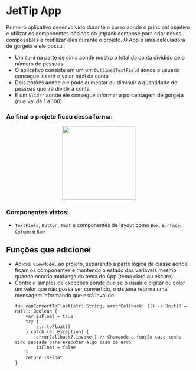 # JetTip App
Primeiro aplicativo desenvolvido durante o curso aonde o principal objetivo é utilizar os componentes básicos do jetpack compose para criar novos composables e reutilizar eles durante o projeto. O App é uma calculadora de gorgeta e ele possui:

* Um `Card` na parte de cima aonde mostra o total da conta dividido pelo número de pessoas
* O aplicativo consiste em um um `OutlinedTextField` aonde o usuário consegue inserir o valor total da conta
* Dois botões aonde ele pode aumentar ou diminuir a quantidade de pessoas que irá dividir a conta.
* E um `Slider` aonde ele consegue informar a porcentagem de gorgeta (que vai de 1 a 100)

### Ao final o projeto ficou dessa forma:
<p align ="center">
  <img src="https://github.com/murilofb1/jetpack_compose_comprehensive_bootcamp/assets/74936314/b401e7b1-c502-4b01-9749-2790622d4c76" width="200"/>
</p>


### Componentes vistos:
* `TextField`, `Button`, `Text` e componentes de layout como `Box`, `Surface`, `Column` e `Row`

## Funções que adicionei
* Adiciei `viewModel` ao projeto, separando a parte lógica da classe aonde ficam os componentes e mantendo o estado das variáveis mesmo quando ocorria mudança do tema do App (tema claro ou escuro)
* Controle simples de exceções aonde que se o usuário digitar ou colar um valor que não possa ser convertido, o sistema retorna uma mensagem informando que está invalido
    ```
    fun canConvertToFloat(str: String, errorCallback: (() -> Unit)? = null): Boolean {
        var isFloat = true
        try {
            str.toFloat()
        } catch (e: Exception) {
            errorCallback?.invoke() // Chamando a função caso tenha sido passada para executar algo caso dê erro 
            isFloat = false 
        }
        return isFloat
    }
     ```